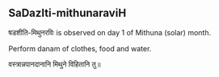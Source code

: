 ## SaDazIti-mithunaraviH

षडशीति-मिथुनरविः is observed on day 1 of Mithuna (solar) month.

Perform danam of clothes, food and water.

वस्त्रान्नपानदानानि मिथुने विहितानि तु॥

